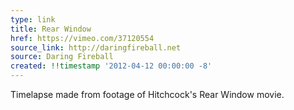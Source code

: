 ```yaml
---
type: link
title: Rear Window
href: https://vimeo.com/37120554
source_link: http://daringfireball.net
source: Daring Fireball
created: !!timestamp '2012-04-12 00:00:00 -8'
---
```

Timelapse made from footage of Hitchcock's Rear Window movie.
